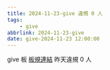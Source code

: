 ```yaml
---
title: 2024-11-23-give 違規 0 人
tags:
    - give
abbrlink: 2024-11-23-give
date: give-2024-11-23 12:00:00
---
```

give 板 [板規連結](https://www.ptt.cc/bbs/give/M.1612495900.A.C32.html)
昨天違規 0 人
